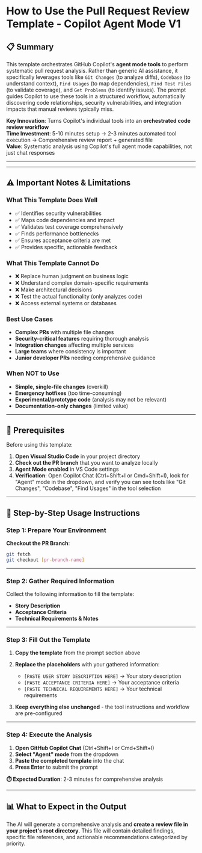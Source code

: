 # How to Use the Pull Request Review Template - Copilot Agent Mode V1

## 📋 **Summary**

This template orchestrates GitHub Copilot's **agent mode tools** to perform systematic pull request analysis. Rather than generic AI assistance, it specifically leverages tools like `Git Changes` (to analyze diffs), `Codebase` (to understand context), `Find Usages` (to map dependencies), `Find Test Files` (to validate coverage), and `Get Problems` (to identify issues). The prompt guides Copilot to use these tools in a structured workflow, automatically discovering code relationships, security vulnerabilities, and integration impacts that manual reviews typically miss.

**Key Innovation**: Turns Copilot's individual tools into an **orchestrated code review workflow**  
**Time Investment**: 5-10 minutes setup → 2-3 minutes automated tool execution → Comprehensive review report + generated file  
**Value**: Systematic analysis using Copilot's full agent mode capabilities, not just chat responses

---

---

## ⚠️ **Important Notes & Limitations**

### **What This Template Does Well**
- ✅ Identifies security vulnerabilities
- ✅ Maps code dependencies and impact
- ✅ Validates test coverage comprehensively
- ✅ Finds performance bottlenecks
- ✅ Ensures acceptance criteria are met
- ✅ Provides specific, actionable feedback

### **What This Template Cannot Do**
- ❌ Replace human judgment on business logic
- ❌ Understand complex domain-specific requirements
- ❌ Make architectural decisions
- ❌ Test the actual functionality (only analyzes code)
- ❌ Access external systems or databases

### **Best Use Cases**
- **Complex PRs** with multiple file changes
- **Security-critical features** requiring thorough analysis
- **Integration changes** affecting multiple services
- **Large teams** where consistency is important
- **Junior developer PRs** needing comprehensive guidance

### **When NOT to Use**
- **Simple, single-file changes** (overkill)
- **Emergency hotfixes** (too time-consuming)
- **Experimental/prototype code** (analysis may not be relevant)
- **Documentation-only changes** (limited value)

---

## 🔧 **Prerequisites**

Before using this template:

1. **Open Visual Studio Code** in your project directory
2. **Check out the PR branch** that you want to analyze locally
3. **Agent Mode enabled** in VS Code settings
4. **Verification**: Open Copilot Chat (Ctrl+Shift+I or Cmd+Shift+I), look for "Agent" mode in the dropdown, and verify you can see tools like "Git Changes", "Codebase", "Find Usages" in the tool selection

---

## 📝 **Step-by-Step Usage Instructions**

### **Step 1: Prepare Your Environment**

**Checkout the PR Branch**:
```bash
git fetch 
git checkout [pr-branch-name]
```


---

### **Step 2: Gather Required Information**

Collect the following information to fill the template:
- **Story Description** 
- **Acceptance Criteria**
- **Technical Requirements & Notes**

---

### **Step 3: Fill Out the Template**

1. **Copy the template** from the prompt section above
2. **Replace the placeholders** with your gathered information:
   - `[PASTE USER STORY DESCRIPTION HERE]` → Your story description
   - `[PASTE ACCEPTANCE CRITERIA HERE]` → Your acceptance criteria  
   - `[PASTE TECHNICAL REQUIREMENTS HERE]` → Your technical requirements

3. **Keep everything else unchanged** - the tool instructions and workflow are pre-configured

---

### **Step 4: Execute the Analysis**

1. **Open GitHub Copilot Chat** (Ctrl+Shift+I or Cmd+Shift+I)
2. **Select "Agent" mode** from the dropdown
3. **Paste the completed template** into the chat
4. **Press Enter** to submit the prompt

**⏱️ Expected Duration**: 2-3 minutes for comprehensive analysis

---

## 📊 **What to Expect in the Output**

The AI will generate a comprehensive analysis and **create a review file in your project's root directory**. This file will contain detailed findings, specific file references, and actionable recommendations categorized by priority.
